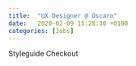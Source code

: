 ```yaml
---
title:  "UX Designer @ Oscaro"
date:   2020-02-09 15:28:30 +0100
categories: [Jobs]
---
```


Styleguide
Checkout
